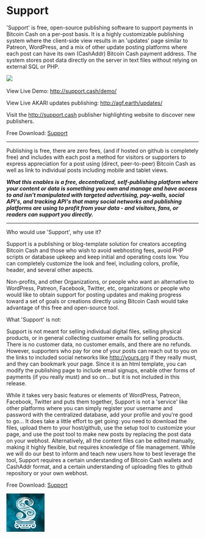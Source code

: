 # Support
'Support' is free, open-source publishing software to support payments in Bitcoin Cash on a per-post basis. It is a highly customizable publishing system where the client-side view results in an 'updates' page similar to Patreon, WordPress, and a mix of other update posting platforms where each post can have its own (CashAddr) Bitcoin Cash payment address. The system stores post data directly on the server in text files without relying on external SQL or PHP. 

<img src="http://agf.earth/support_demo.png">

View Live Demo: <a href="support.cash/demo/">http://support.cash/demo/</a>

View Live AKARI updates publishing: <a href="http://agf.earth/updates/">http://agf.earth/updates/</a>

Visit the <a href="http://support.cash">http://support.cash</a> publisher highlighting website to discover new publishers.

Free Download: <a href="https://github.com/AKARI-B3/support/archive/master.zip">Support</a>

<hr>

Publishing is free, there are zero fees, (and if hosted on github is completely free) and includes with each post a method for visitors or supporters to express appreciation for a post using (direct, peer-to-peer) Bitcoin Cash as well as link to individual posts including mobile and tablet views.

<b><i>What this enables is a free, decentralized, self-publishing platform where your content or data is something you own and manage and have access to and isn't manipulated with targeted advertising, pay-walls, social API's, and tracking API's that many social networks and publishing platforms are using to profit from your data - and visitors, fans, or readers can support you directly.</b></i>

<hr>

Who would use 'Support', why use it?

Support is a publishing or blog-template solution for creators accepting Bitcoin Cash and those who wish to avoid webhosting fees, avoid PHP scripts or database upkeep and keep initial and operating costs low. You can completely customize the look and feel, including colors, profile, header, and several other aspects.

Non-profits, and other Organizations, or people who want an alternative to WordPress, Patreon, Facebook, Twitter, etc, organizations or people who would like to obtain support for posting updates and making progress toward a set of goals or creations directly using Bitcoin Cash would take advantage of this free and open-source tool.

What 'Support' is not:

Support is not meant for selling individual digital files, selling physical products, or in general collecting customer emails for selling products. There is no customer data, no customer emails, and there are no refunds. However, supporters who pay for one of your posts can reach out to you on the links to included social networks like http://yours.org if they really must, and they can bookmark your page. Since it is an html template, you can modify the publishing page to include email signups, enable other forms of payments (if you really must) and so on... but it is not included in this release. 

While it takes very basic features or elements of WordPress, Patreon, Facebook, Twitter and puts them together, Support is not a 'service' like other platforms where you can simply register your username and password with the centralized database, add your profile and you're good to go... It does take a little effort to get going: you need to download the files, upload them to your host/github, use the setup tool to customize your page, and use the post tool to make new posts by replacing the post data on your webhost. Alternatively, all the content files can be edited manually, making it highly flexible, but requires knowledge of file management.  While we will do our best to inform and teach new users how to best leverage the tool, Support requires a certain understanding of Bitcoin Cash wallets and CashAddr format, and a certain understanding of uploading files to github repository or your own webhost. 

Free Download: <a href="https://github.com/AKARI-B3/support/archive/master.zip">Support</a>

<a href="https://github.com/AKARI-B3/support/archive/master.zip"><img width="100px" style="text-align:center;marign:auto;width:100px;height:100px;" src="https://raw.githubusercontent.com/AKARI-B3/support/master/post/supportlogo.jpg"></a>

